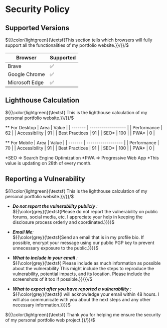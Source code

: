 # Security Policy

## Supported Versions

${{\color{lightgreen}{\textsf{This section tells which browsers will fully support all the functionalities of my portfolio website.}}/\}\}/$  

| Browser | Supported          |
| ------- | ------------------ |
| Brave   | :white_check_mark: |
| Google Chrome   | :white_check_mark: |
| Microsoft Edge   | :white_check_mark: |

## Lighthouse Calculation
${{\color{lightgreen}{\textsf{  This is the lighthouse calculation of my personal portfolio website.}}/\}\}/$

** For Desktop
| Area | Value          |
| ------- | ------------------ |
| Performance   | 62 |
| Accessibility   | 91 |
| Best Practices   | 91 |
| SEO*   | 100 |
| PWA*   | 0 |

** For Mobile
| Area | Value          |
| ------- | ------------------ |
| Performance   | 70 |
| Accessibility   | 91 |
| Best Practices   | 91 |
| SEO*   | 100 |
| PWA*   | 0 |

*SEO => Search Engine Optimization
*PWA => Progressive Web App
*This value is updating on 28th of every month.

## Reporting a Vulnerability

${{\color{lightgreen}{\textsf{  This is the lighthouse calculation of my personal portfolio website.}}/\}\}/$


+ <em>**Do not report the vulnerability publicly** :</em><br>
        ${{\color{grey}{\textsf{Please do not report the vulnerability on public forums, social media, etc. I appreciate your help in keeping the disclosure process orderly and coordinated.}}}}\$
    
+ <em>**Email Me**:</em><br>
        ${{\color{grey}{\textsf{Send an email that is in my profile bio. If possible, encrypt your message using our public PGP key to prevent unnecessary exposure to the public.}}}}\$
    
+ <em>**What to include in your email** :</em><br>
        ${{\color{grey}{\textsf{ Please include as much information as possible about the vulnerability This might include the steps to reproduce the vulnerability, potential impacts, and its location. Please include the screenshots of it too if possible.}}/\}\}/$
   

+ <em>**What to expect after you have reported a vulnerability** :</em><br>
        ${{\color{grey}{\textsf{I will acknowledge your email within 48 hours. I will also communicate with you about the next steps and any other necessary information.}}}}\$
    

${{\color{lightgreen}{\textsf{  Thank you for helping me ensure the security of my personal portfolio web project.}}/\}\}/$

